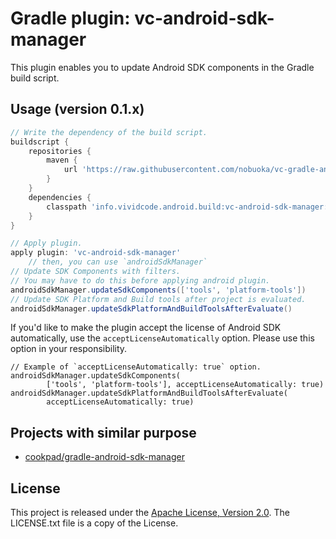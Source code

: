 Gradle plugin: vc-android-sdk-manager
==================================================

This plugin enables you to update Android SDK components in the Gradle build script.

## Usage (version 0.1.x)

```groovy
// Write the dependency of the build script.
buildscript {
    repositories {
        maven {
            url 'https://raw.githubusercontent.com/nobuoka/vc-gradle-android-sdk-manager/mvn-staging/m2repo/'
        }
    }
    dependencies {
        classpath 'info.vividcode.android.build:vc-android-sdk-manager:0.1.+'
    }
}
```

```groovy
// Apply plugin.
apply plugin: 'vc-android-sdk-manager'
    // then, you can use `androidSdkManager`
// Update SDK Components with filters.
// You may have to do this before applying android plugin.
androidSdkManager.updateSdkComponents(['tools', 'platform-tools'])
// Update SDK Platform and Build tools after project is evaluated.
androidSdkManager.updateSdkPlatformAndBuildToolsAfterEvaluate()
```

If you'd like to make the plugin accept the license of Android SDK automatically,
use the `acceptLicenseAutomatically` option.
Please use this option in your responsibility.

```
// Example of `acceptLicenseAutomatically: true` option.
androidSdkManager.updateSdkComponents(
        ['tools', 'platform-tools'], acceptLicenseAutomatically: true)
androidSdkManager.updateSdkPlatformAndBuildToolsAfterEvaluate(
        acceptLicenseAutomatically: true)
```

## Projects with similar purpose

* [cookpad/gradle-android-sdk-manager](https://github.com/cookpad/gradle-android-sdk-manager)

## License

This project is released under the
[Apache License, Version 2.0](http://www.apache.org/licenses/LICENSE-2.0).
The LICENSE.txt file is a copy of the License.
